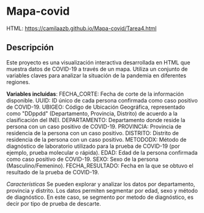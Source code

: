 # Mapa-covid
HTML: https://camilaazb.github.io/Mapa-covid/Tarea4.html

## Descripción 
Este proyecto es una visualización interactiva desarrollada en HTML que muestra datos de COVID-19 a través de un mapa. Utiliza un conjunto de variables claves para analizar la situación de la pandemia en diferentes regiones.

**Variables incluidas**:
FECHA_CORTE: Fecha de corte de la información disponible.
UUID: ID único de cada persona confirmada como caso positivo de COVID-19.
UBIGEO: Código de Ubicación Geográfica, representado como "DDppdd" (Departamento, Provincia, Distrito) de acuerdo a la clasificación del INEI.
DEPARTAMENTO: Departamento donde reside la persona con un caso positivo de COVID-19.
PROVINCIA: Provincia de residencia de la persona con un caso positivo.
DISTRITO: Distrito de residencia de la persona con un caso positivo.
METODODX: Método de diagnóstico de laboratorio utilizado para la prueba de COVID-19 (por ejemplo, prueba molecular o rápida).
EDAD: Edad de la persona confirmada como caso positivo de COVID-19.
SEXO: Sexo de la persona (Masculino/Femenino).
FECHA_RESULTADO: Fecha en la que se obtuvo el resultado de la prueba de COVID-19.

*Características*
Se pueden explorar y analizar los datos por departamento, provincia y distrito. Los datos permiten segmentar por edad, sexo y método de diagnóstico. En este caso, se segmento por metodo de diagnóstico, es decir por tipo de prueba de descarte. 
